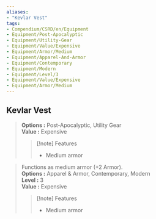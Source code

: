 ```yaml
---
aliases:
- "Kevlar Vest"
tags:
- Compendium/CSRD/en/Equipment
- Equipment/Post-Apocalyptic
- Equipment/Utility-Gear
- Equipment/Value/Expensive
- Equipment/Armor/Medium
- Equipment/Apparel-And-Armor
- Equipment/Contemporary
- Equipment/Modern
- Equipment/Level/3
- Equipment/Value/Expensive
- Equipment/Armor/Medium
---
```


  
## Kevlar Vest  
  
>  
> **Options :** Post-Apocalyptic, Utility Gear  
> **Value :** Expensive  
>>[!note] Features  
>> - Medium armor  
  
>Functions as medium armor (+2 Armor).  
> **Options :** Apparel & Armor, Contemporary, Modern  
> **Level :** 3  
> **Value :** Expensive  
>>[!note] Features  
>> - Medium armor
